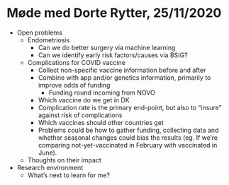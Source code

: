 # Møde med Dorte Rytter, 25/11/2020
* Open problems
	* Endometriosis
		* Can we do better surgery via machine learning
		* Can we identify early risk factors/causes via BSIG?
	* Complications for COVID vaccine
		* Collect non-specific vaccine information before and after
		* Combine with app and/or genetics information, primarily to improve odds of funding
			* Funding round incoming from NOVO
		* Which vaccine do we get in DK
		* Complication rate is the primary end-point, but also to “insure” against risk of complications
		* Which vaccines should other countries get
		* Problems could be how to gather funding, collecting data and whether seasonal changes could bias the results (eg. If we’re comparing not-yet-vaccinated in February with vaccinated in June).
	* Thoughts on their impact
* Research environment
	* What’s next to learn for me?

<!-- {BearID:4CF9148D-440D-47A2-9513-71E96658A60D-1050-0000006EEDD25304} -->
